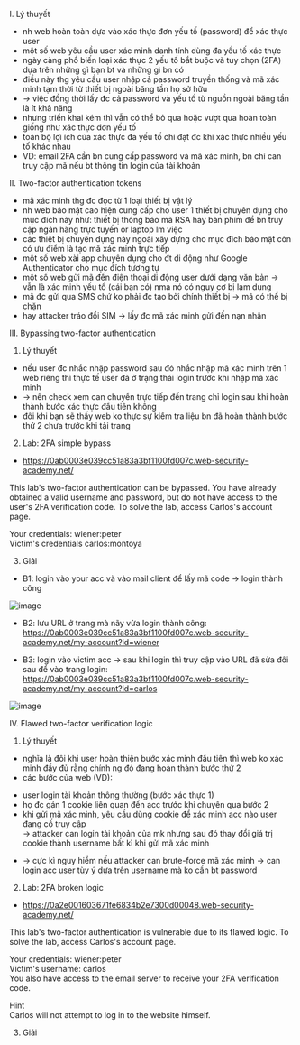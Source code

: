 I. Lý thuyết<br>
- nh web hoàn toàn dựa vào xác thực đơn yếu tố (password) để xác thực user
- một số web yêu cầu user xác minh danh tính dùng đa yếu tố xác thực
- ngày càng phổ biến loại xác thực 2 yếu tố bắt buộc và tuy chọn (2FA) dựa trên những gì bạn bt và những gì bn có
- điều này thg yêu cầu user nhập cả password truyền thống và mã xác minh tạm thời từ thiết bị ngoài băng tần họ sở hữu
- -> việc đồng thời lấy đc cả password và yếu tố từ nguồn ngoài băng tần là ít khả năng
- nhưng triển khai kém thì vẫn có thể bỏ qua hoặc vượt qua hoàn toàn giống như xác thực đơn yếu tố
- toàn bộ lợi ích của xác thực đa yếu tố chỉ đạt đc khi xác thực nhiều yếu tố khác nhau
- VD: email 2FA cần bn cung cấp password và mã xác minh, bn chỉ can truy cập mã nếu bt thông tin login của tài khoản<br>

II. Two-factor authentication tokens<br>
- mã xác minh thg đc đọc từ 1 loại thiết bị vật lý
- nh web bảo mật cao hiện cung cấp cho user 1 thiết bị chuyên dụng cho mục đích này như: thiết bị thông báo mã RSA hay bàn phím để bn truy cập ngân hàng trực tuyến or laptop lm việc
- các thiệt bị chuyên dụng này ngoài xây dựng cho mục đích bảo mật còn có ưu điểm là tạo mã xác minh trực tiếp
- một số web xài app chuyên dụng cho đt di động như Google Authenticator cho mục đích tương tự
- một số web gửi mã đến điện thoại di động user dưới dạng văn bản -> vẫn là xác minh yếu tố (cái bạn có) nma nó có nguy cơ bị lạm dụng
- mã đc gửi qua SMS chứ ko phải đc tạo bởi chính thiết bị -> mã có thể bị chặn
- hay attacker tráo đổi SIM -> lấy đc mã xác minh gửi đến nạn nhân<br>

III. Bypassing two-factor authentication<br>
1. Lý thuyết<br>
- nếu user đc nhắc nhập password sau đó nhắc nhập mã xác minh trên 1 web riêng thì thực tế user đã ở trạng thái login trước khi nhập mã xác minh
- -> nên check xem can chuyển trực tiếp đến trang chỉ login sau khi hoàn thành bước xác thực đầu tiên không
- đôi khi bạn sẽ thấy web ko thực sự kiểm tra liệu bn đã hoàn thành bước thứ 2 chưa trước khi tải trang<br>

2. Lab: 2FA simple bypass<br>
- https://0ab0003e039cc51a83a3bf1100fd007c.web-security-academy.net/<br>

This lab's two-factor authentication can be bypassed. You have already obtained a valid username and password, but do not have access to the user's 2FA verification code. To solve the lab, access Carlos's account page.<br>

Your credentials: wiener:peter<br>
Victim's credentials carlos:montoya<br>

3. Giải<br>
- B1: login vào your acc và vào mail client để lấy mã code -> login thành công<br>

![image](https://github.com/user-attachments/assets/7827e6e3-8660-407b-b753-a3e13f1c3677)<br>

- B2: lưu URL ở trang mà nãy vừa login thành công: https://0ab0003e039cc51a83a3bf1100fd007c.web-security-academy.net/my-account?id=wiener<br>

- B3: login vào victim acc -> sau khi login thì truy cập vào URL đã sửa đôi sau để vào trang login: https://0ab0003e039cc51a83a3bf1100fd007c.web-security-academy.net/my-account?id=carlos<br>

![image](https://github.com/user-attachments/assets/909d815b-1ade-4cb2-8fe4-6aeb0b15cb33)<br>

IV. Flawed two-factor verification logic<br>
1. Lý thuyết<br>
- nghĩa là đôi khi user hoàn thiện bước xác minh đầu tiên thì web ko xác minh đầy đủ rằng chính ng đó đang hoàn thành bước thứ 2
- các bước của web (VD):<br>
+ user login tài khoản thông thường (bước xác thực 1)
+ họ đc gán 1 cookie liên quan đến acc trước khi chuyên qua bước 2
+ khi gửi mã xác minh, yêu cầu dùng cookie để xác minh acc nào user đang cố truy cập<br>
-> attacker can login tài khoản của mk nhưng sau đó thay đổi giá trị cookie thành username bất kì khi gửi mã xác minh<br>
- -> cực kì nguy hiểm nếu attacker can brute-force mã xác minh -> can login acc user tùy ý dựa trên username mà ko cần bt password<br>

2. Lab: 2FA broken logic<br>
- https://0a2e001603671fe6834b2e7300d00048.web-security-academy.net/<br>

This lab's two-factor authentication is vulnerable due to its flawed logic. To solve the lab, access Carlos's account page.<br>

Your credentials: wiener:peter<br>
Victim's username: carlos<br>
You also have access to the email server to receive your 2FA verification code.<br>

 Hint<br>
Carlos will not attempt to log in to the website himself.<br>

3. Giải<br>

